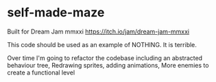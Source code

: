 # self-made-maze

Built for Dream Jam mmxxi https://itch.io/jam/dream-jam-mmxxi

This code should be used as an example of NOTHING. It is terrible.

Over time I'm going to refactor the codebase including an abstracted behaviour tree, Redrawing sprites, adding animations, More enemies to create a functional level
